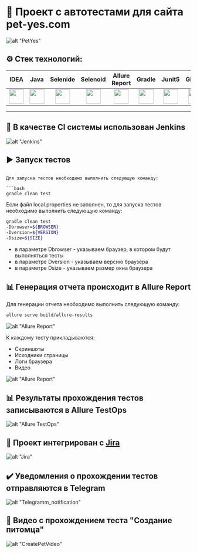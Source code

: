 # :feet: Проект с автотестами для сайта pet-yes.com 

![alt "PetYes"](./images/PetYes.png "PetYes")

## :gear: Стек технологий:
| IDEA | Java | Selenide | Selenoid | Allure Report | Gradle | Junit5 | GitHub | Jenkins | Allure TO | Jira |
|:--------:|:-------------:|:---------:|:-------:|:----:|:------:|:----:|:----:|:------:|:------:|:--------:|
| <img src="images/Intelij_IDEA.svg" width="40" height="40"> | <img src="images/JAVA.svg" width="40" height="40"> | <img src="images/Selenide.svg" width="40" height="40"> | <img src="images/Selenoid.svg" width="40" height="40"> | <img src="images/Allure_Report.svg" width="40" height="40"> | <img src="images/Gradle.svg" width="40" height="40"> | <img src="images/Junit5.svg" width="40" height="40"> | <img src="images/GitHub.svg" width="40" height="40"> | <img src="images/Jenkins.svg" width="40" height="40"> | <img src="images/Allure_TO.svg" width="40" height="40"> | <img src="images/Jira.svg" width="40" height="40"> |
___

## :pushpin: В качестве CI системы использован Jenkins

![alt "Jenkins"](./images/Jenkins.png "Jenkins")

## :arrow_forward: Запуск тестов

```

Для запуска тестов необходимо выполнить следующую команду:

```bash
gradle clean test
```

Если файл local.properties не заполнен, то для запуска тестов необходимо выполнить следующую команду:

```bash
gradle clean test 
-Dbrowser=${BROWSER}
-Dversion=${VERSION}
-Dsize=${SIZE}

```
- в параметре Dbrowser - указываем браузер, в котором будут выполняться тесты
- в параметре Dversion - указываем версию браузера
- в параметре Dsize - указываем размер окна браузера

## :bar_chart: Генерация отчета происходит в Allure Report

Для генерации отчета необходимо выполнить следующую команду:

```bash
allure serve build/allure-results
```

![alt "Allure Report"](./images/Allure_report1.png "Allure Report")

К каждому тесту прикладываются:
- Скриншоты
- Исходники страницы
- Логи браузера
- Видео

![alt "Allure Report"](./images/Allure_report2.png "Allure Report")

## :bar_chart: Результаты прохождения тестов записываются в Allure TestOps

![alt "Allure TestOps"](./images/Allure_TO.png "Allure TestOps")

## :pushpin: Проект интегрирован с [Jira](https://jira.autotests.cloud/browse/AUTO-488)

![alt "Jira"](./images/Jira.png "Jira")

## :heavy_check_mark: Уведомления о прохождении тестов отправляются в Telegram

![alt "Telegramm_notification"](./images/Telegramm_notification.png "Telegramm_notification") 

## :movie_camera: Видео с прохождением теста "Создание питомца"

![alt "CreatePetVideo"](./images/CreatePetVideo.gif "CreatePetVideo") 
